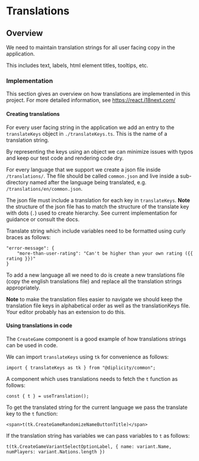 # Translations

## Overview

We need to maintain translation strings for all user facing copy in the application.

This includes text, labels, html element titles, tooltips, etc.

### Implementation

This section gives an overview on how translations are implemented in this project. For more detailed information, see https://react.i18next.com/

#### Creating translations

For every user facing string in the application we add an entry to the `translateKeys` object in `./translateKeys.ts`. This is the name of a translation string.

By representing the keys using an object we can minimize issues with typos and keep our test code and rendering code dry.

For every language that we support we create a json file inside `/translations/`. The file should be called `common.json` and live inside a sub-directory named after the language being translated, e.g. `/translations/en/common.json`.

The json file must include a translation for each key in `translateKeys`. **Note** the structure of the json file has to match the structure of the translate key with dots (`.`) used to create hierarchy. See current implementation for guidance or consult the docs.

Translate string which include variables need to be formatted using curly braces as follows:
```
"error-message": {
    "more-than-user-rating": "Can't be higher than your own rating ({{ rating }})"
}
```

To add a new language all we need to do is create a new translations file (copy the english translations file) and replace all the translation strings appropriately.

**Note** to make the translation files easier to navigate we should keep the translation file keys in alphabetical order as well as the translationKeys file. Your editor probably has an extension to do this.

#### Using translations in code

The `CreateGame` component is a good example of how translations strings can be used in code.

We can import `translateKeys` using `tk` for convenience as follows:
```
import { translateKeys as tk } from "@diplicity/common";
```

A component which uses translations needs to fetch the `t` function as follows:
```
const { t } = useTranslation();
```

To get the translated string for the current language we pass the translate key to the `t` function:
```
<span>t(tk.CreateGameRandomizeNameButtonTitle)</span>
```

If the translation string has variables we can pass variables to `t` as follows:
```
t(tk.CreateGameVariantSelectOptionLabel, { name: variant.Name, numPlayers: variant.Nations.length })
```